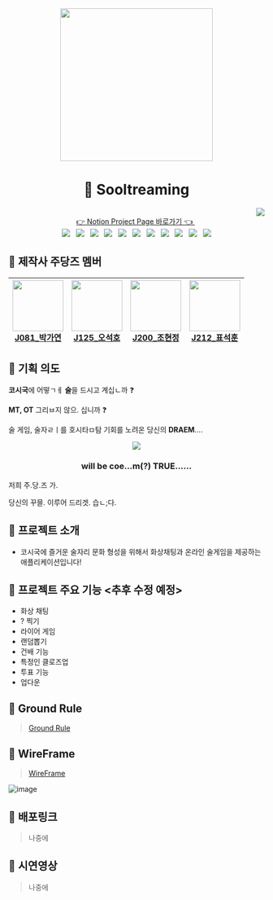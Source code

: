 <div align="center">
  <img src="https://user-images.githubusercontent.com/55688122/139244556-af43e974-4eab-4d1a-be8e-2c0f6e72ea80.png" width=300/>
</div>

<h1 align="center"> 🍻 Sooltreaming </h1>

<div align="end">
    <a href="https://github.com/boostcampwm-2021/web12-sooltreaming"><img src="https://hits.seeyoufarm.com/api/count/incr/badge.svg?url=https%3A%2F%2Fgithub.com%2Fboostcampwm-2021%2Fweb12-sooltreaming&count_bg=%233D61C8&title_bg=%23555555&icon=&icon_color=%23E7E7E7&title=hits&edge_flat=false"/></a>
</div>

<div align="center">
<a href="https://colossal-playroom-b51.notion.site/Sooltreaming-beefac80018d40bb988832b34d1421c4">
  👉 Notion Project Page 바로가기 👈
</a>
&nbsp
</div>

<div align="center">
<img src="https://img.shields.io/badge/JavaScript-F7DF1E?style=flat-square&logo=javascript&logoColor=white"/>
&nbsp
<img src="https://img.shields.io/badge/TypeScript-3178C6?style=flat-square&logo=typescript&logoColor=white"/>
&nbsp
<img src="https://img.shields.io/badge/React-61DAFB?style=flat-square&logo=react&logoColor=white"/>
&nbsp
<img src="https://img.shields.io/badge/WebRTC-333333?style=flat-square&logo=webrtc&logoColor=white"/>
&nbsp
<img src="https://img.shields.io/badge/Socket.io-010101?style=flat-square&logo=socket.io&logoColor=white"/>
&nbsp
<img src="https://img.shields.io/badge/StyledComponents-DB7093?style=flat-square&logo=styled-components&logoColor=white"/>
&nbsp
<img src="https://img.shields.io/badge/Express-000000?style=flat-square&logo=express&logoColor=white"/>
&nbsp
<img src="https://img.shields.io/badge/Passport-34E27A?style=flat-square&logo=passport&logoColor=white"/>
&nbsp
<img src="https://img.shields.io/badge/MongoDB-47A248?style=flat-square&logo=mongodb&logoColor=white"/>
&nbsp
<img src="https://img.shields.io/badge/NGINX-009639?style=flat-square&logo=nginx&logoColor=white"/>
&nbsp
<img src="https://img.shields.io/badge/nCloud-03C75A?style=flat-square&logo=naver&logoColor=white"/>
</div>

## 🧎 제작사 주당즈 멤버

| <a href="https://github.com/yeon52"><img src="https://avatars.githubusercontent.com/yeon52" width=100/><br><center>J081\_박가연</center></a> | <a href="https://github.com/alittlekitten"><img src="https://avatars.githubusercontent.com/alittlekitten" width=100/><br> <center>J125\_오석호</center></a> | <a href="https://github.com/jyo-jyo"><img src="https://avatars.githubusercontent.com/jyo-jyo" width=100/><br><center>J200\_조현정</center></a> | <a href="https://github.com/pyo-sh"><img src="https://avatars.githubusercontent.com/pyo-sh" width=100/><br> <center>J212\_표석훈</center></a> |
| -------------------------------------------------------------------------------------------------------------------------------------------- | ----------------------------------------------------------------------------------------------------------------------------------------------------------- | ---------------------------------------------------------------------------------------------------------------------------------------------- | --------------------------------------------------------------------------------------------------------------------------------------------- |

## 🍓 기획 의도

**코시국**에 어떻ㄱㅔ **술**을 드시고 계십ㄴ까 ❓

**MT, OT** 그리ㅂ지 않으. 십니까 ❓

술 게임, 술자ㄹㅣ를 호시타ㅁ탐 기회를 노려온 당신의 **DRAEM**....

<div align="center">
<img src="https://user-images.githubusercontent.com/14370441/138673328-6b8c55cb-14d3-48f8-956c-c78ee9ad1499.png"/>
<h3>will be coe...m(?) TRUE......</h3>
</div>

저희 주.당.즈 가.

당신의 꾸믈. 이루어 드리겟. 습ㄴ;다.

## 🌱 프로젝트 소개

- 코시국에 즐거운 술자리 문화 형성을 위해서 화상채팅과 온라인 술게임을 제공하는 애플리케이션입니다!

## 👀 프로젝트 주요 기능 <추후 수정 예정>

- 화상 채팅
- ? 찍기
- 라이어 게임
- 랜덤뽑기
- 건배 기능
- 특정인 클로즈업
- 투표 기능
- 업다운

## 📕 Ground Rule

> [Ground Rule](https://colossal-playroom-b51.notion.site/v1-0-0-ebba1117a39945748a4084beb3ed2981)

## 🎨 WireFrame

> [WireFrame](https://www.figma.com/file/A8f3IsRebQP2AAgRWnJ0cb/sooltreaming?node-id=0%3A1)

![image](https://user-images.githubusercontent.com/14370441/139093650-a829a7de-c304-4e72-9f81-98223cf4ff12.png)

## 💩 배포링크

> 나중에

## 🎥 시연영상

> 나중에
